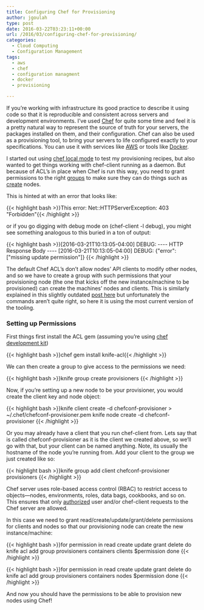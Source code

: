 ```yaml
---
title: Configuring Chef for Provisioning
author: jgoulah
type: post
date: 2016-03-22T03:23:11+00:00
url: /2016/03/configuring-chef-for-provisioning/
categories:
  - Cloud Computing
  - Configuration Management
tags:
  - aws
  - chef
  - configuration managment
  - docker
  - provisioning

---
```

If you&#8217;re working with infrastructure its good practice to describe it using code so that it is reproducible and consistent across servers and development environments. I&#8217;ve used <a href="https://www.chef.io/" title="chef" target="_blank">Chef</a> for quite some time and feel it is a pretty natural way to represent the source of truth for your servers, the packages installed on them, and their configuration. Chef can also be used as a provisioning tool, to bring your servers to life configured exactly to your specifications. You can use it with services like <a href="https://github.com/chef/chef-provisioning-aws" title="AWS" target="_blank">AWS</a> or tools like <a href="https://github.com/chef/chef-provisioning-docker" title="Docker" target="_blank">Docker</a>.

I started out using <a href="https://docs.chef.io/ctl_chef_client.html#run-in-local-mode" title="local mode" target="_blank">chef local mode</a> to test my provisioning recipes, but also wanted to get things working with chef-client running as a daemon. But because of ACL&#8217;s in place when Chef is run this way, you need to grant permissions to the right <a href="https://docs.chef.io/server_orgs.html#groups" title="groups" target="_blank">groups</a> to make sure they can do things such as <a href="https://docs.chef.io/server_orgs.html#global-permissions" title="create" target="_blank">create</a> nodes. 

This is hinted at with an error that looks like:

{{< highlight bash >}}This error: Net::HTTPServerException: 403 "Forbidden"{{< /highlight >}}

or if you go digging with debug mode on (chef-client -l debug), you might see something analogous to this buried in a ton of output:

{{< highlight bash >}}[2016-03-21T10:13:05-04:00] DEBUG: ---- HTTP Response Body ----
[2016-03-21T10:13:05-04:00] DEBUG: {"error":["missing update permission"]}
{{< /highlight >}}

The default Chef ACL&#8217;s don’t allow nodes’ API clients to modify other nodes, and so we have to create a group with such permissions that your provisioning node (the one that kicks off the new instance/machine to be provisioned) can create the machines&#8217; nodes and clients. This is similarly explained in this slightly outdated <a href="http://jtimberman.housepub.org/blog/2015/02/09/quick-tip-create-a-provisioner-node/" title="quick-tip-create-a-provisioner-node/" target="_blank">post here</a> but unfortunately the commands aren&#8217;t quite right, so here it is using the most current version of the tooling. 

### Setting up Permissions

First things first install the ACL gem (assuming you&#8217;re using <a href="https://downloads.chef.io/chef-dk/" title="chef dk" target="_blank">chef development kit</a>)

{{< highlight bash >}}chef gem install knife-acl{{< /highlight >}}

We can then create a group to give access to the permissions we need:

{{< highlight bash >}}knife group create provisioners
{{< /highlight >}}

Now, if you&#8217;re setting up a new node to be your provisioner, you would create the client key and node object:

{{< highlight bash >}}knife client create -d chefconf-provisioner > ~/.chef/chefconf-provisioner.pem
knife node create -d chefconf-provisioner
{{< /highlight >}}

Or you may already have a client that you run chef-client from. Lets say that is called chefconf-provisioner as it is the client we created above, so we&#8217;ll go with that, but your client can be named anything. Note, its usually the hostname of the node you&#8217;re running from. Add your client to the group we just created like so:

{{< highlight bash >}}knife group add client chefconf-provisioner provisioners
{{< /highlight >}}

Chef server uses role-based access control (RBAC) to restrict access to objects—nodes, environments, roles, data bags, cookbooks, and so on. This ensures that only <a href="https://docs.chef.io/auth_authorization.html" title="chef authorization" target="_blank">authorized</a> user and/or chef-client requests to the Chef server are allowed.

In this case we need to grant read/create/update/grant/delete permissions for clients and nodes so that our provisioning node can create the new instance/machine:

{{< highlight bash >}}for permission in read create update grant delete
do
  knife acl add group provisioners containers clients $permission 
done
{{< /highlight >}}

{{< highlight bash >}}for permission in read create update grant delete
do
  knife acl add group provisioners containers nodes $permission 
done
{{< /highlight >}}

And now you should have the permissions to be able to provision new nodes using Chef!

